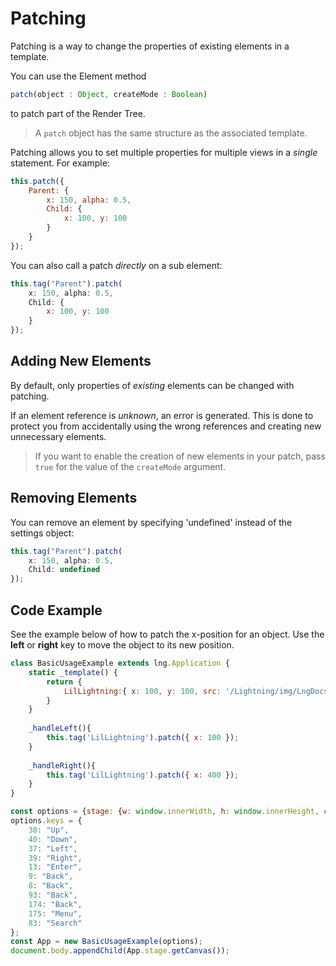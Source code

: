 # Patching

Patching is a way to change the properties of existing elements in a template.

You can use the Element method

```js
patch(object : Object, createMode : Boolean)
```

to patch part of the Render Tree.

> A `patch` object has the same structure as the associated template.

Patching allows you to set multiple properties for multiple views in a *single* statement. For example:

```js
this.patch({
    Parent: {
        x: 150, alpha: 0.5,
        Child: {
            x: 100, y: 100
        }
    }
});
```

You can also call a patch *directly* on a sub element:

```js
this.tag("Parent").patch(
    x: 150, alpha: 0.5,
    Child: {
        x: 100, y: 100
    }
});
```

## Adding New Elements

By default, only properties of *existing* elements can be changed with patching.

If an element reference is *unknown*, an error is generated. This is done to protect you from accidentally using the wrong references and creating new unnecessary elements.

> If you want to enable the creation of new elements in your patch, pass `true` for the value of the `createMode` argument.

## Removing Elements

You can remove an element by specifying 'undefined' instead of the settings object:

```js
this.tag("Parent").patch(
    x: 150, alpha: 0.5,
    Child: undefined
});
```

## Code Example

See the example below of how to patch the x-position for an object. Use the **left** or **right** key to move the object to its new position.

```js
class BasicUsageExample extends lng.Application {
    static _template() {
        return {
            LilLightning:{ x: 100, y: 100, src: '/Lightning/img/LngDocs_LilLightningIdle.png' }
        }
    }
    
    _handleLeft(){
        this.tag('LilLightning').patch({ x: 100 });
    }
     
    _handleRight(){
        this.tag('LilLightning').patch({ x: 400 });
    }
}

const options = {stage: {w: window.innerWidth, h: window.innerHeight, clearColor: 0x00000000, Canvas2D: false, useImageWorker: false}, debug: true}
options.keys = {
    38: "Up",
    40: "Down",
    37: "Left",
    39: "Right",
    13: "Enter",
    9: "Back",
    8: "Back",
    93: "Back",
    174: "Back",
    175: "Menu",
    83: "Search"
};
const App = new BasicUsageExample(options);
document.body.appendChild(App.stage.getCanvas());
```
